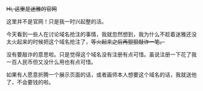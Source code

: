 ~~Hi, 这里是迷雅的官网~~

这里并不是官网！只是我一时兴起整的活。

今天看到一些人在讨论域名抢注的事情，我就忽然想到，我为什么不趁着迷雅还没太火起来的时候把这个域名抢注了，~~等火起来之后再狠狠敲诈一笔。~~

没有要敲诈的意思啦。只是觉得这个域名没有注册有点可惜。虽说注册一下花了我一百人民币但又没什么用也有点可惜。

如果有人愿意折腾一个展示页面的话，或者画师本人想要这个域名的话，我就送他了，不会要钱的啦。

